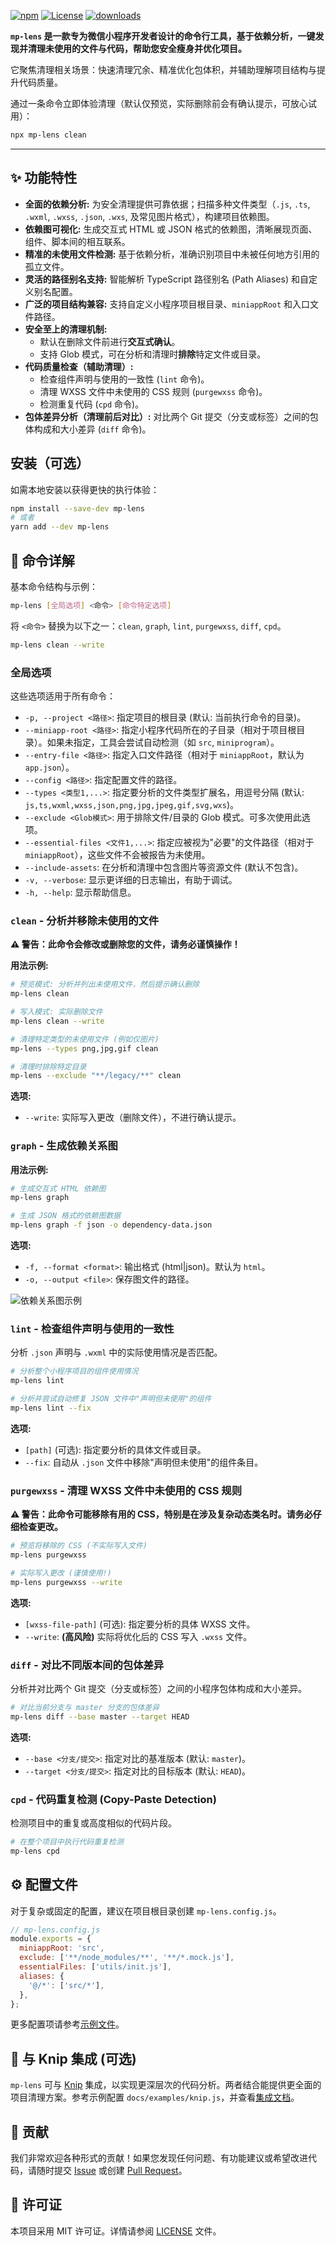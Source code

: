 [![npm](https://img.shields.io/npm/v/mp-lens.svg?style=flat)](https://www.npmjs.org/package/mp-lens)
[![License](https://img.shields.io/npm/l/mp-lens.svg?style=flat)](https://github.com/chess99/mp-lens/blob/master/LICENSE)
[![downloads](https://img.shields.io/npm/dm/mp-lens.svg?style=flat)](https://www.npmjs.org/package/mp-lens)

**`mp-lens` 是一款专为微信小程序开发者设计的命令行工具，基于依赖分析，一键发现并清理未使用的文件与代码，帮助您安全瘦身并优化项目。**

它聚焦清理相关场景：快速清理冗余、精准优化包体积，并辅助理解项目结构与提升代码质量。

通过一条命令立即体验清理（默认仅预览，实际删除前会有确认提示，可放心试用）：

```bash
npx mp-lens clean
```

---

## ✨ 功能特性

- **全面的依赖分析:** 为安全清理提供可靠依据；扫描多种文件类型（`.js`, `.ts`, `.wxml`, `.wxss`, `.json`, `.wxs`, 及常见图片格式），构建项目依赖图。
- **依赖图可视化:** 生成交互式 HTML 或 JSON 格式的依赖图，清晰展现页面、组件、脚本间的相互联系。
- **精准的未使用文件检测:** 基于依赖分析，准确识别项目中未被任何地方引用的孤立文件。
- **灵活的路径别名支持:** 智能解析 TypeScript 路径别名 (Path Aliases) 和自定义别名配置。
- **广泛的项目结构兼容:** 支持自定义小程序项目根目录、`miniappRoot` 和入口文件路径。
- **安全至上的清理机制:**
  - 默认在删除文件前进行**交互式确认**。
  - 支持 Glob 模式，可在分析和清理时**排除**特定文件或目录。
- **代码质量检查（辅助清理）:**
  - 检查组件声明与使用的一致性 (`lint` 命令)。
  - 清理 WXSS 文件中未使用的 CSS 规则 (`purgewxss` 命令)。
  - 检测重复代码 (`cpd` 命令)。
- **包体差异分析（清理前后对比）:** 对比两个 Git 提交（分支或标签）之间的包体构成和大小差异 (`diff` 命令)。

## 安装（可选）

如需本地安装以获得更快的执行体验：

```bash
npm install --save-dev mp-lens
# 或者
yarn add --dev mp-lens
```

## 📖 命令详解

基本命令结构与示例：

```bash
mp-lens [全局选项] <命令> [命令特定选项]
```

将 `<命令>` 替换为以下之一：`clean`, `graph`, `lint`, `purgewxss`, `diff`, `cpd`。

```bash
mp-lens clean --write
```

### 全局选项

这些选项适用于所有命令：

- `-p, --project <路径>`: 指定项目的根目录 (默认: 当前执行命令的目录)。
- `--miniapp-root <路径>`: 指定小程序代码所在的子目录（相对于项目根目录）。如果未指定，工具会尝试自动检测（如 `src`, `miniprogram`）。
- `--entry-file <路径>`: 指定入口文件路径（相对于 `miniappRoot`，默认为 `app.json`）。
- `--config <路径>`: 指定配置文件的路径。
- `--types <类型1,...>`: 指定要分析的文件类型扩展名，用逗号分隔 (默认: `js,ts,wxml,wxss,json,png,jpg,jpeg,gif,svg,wxs`)。
- `--exclude <Glob模式>`: 用于排除文件/目录的 Glob 模式。可多次使用此选项。
- `--essential-files <文件1,...>`: 指定应被视为"必要"的文件路径（相对于 `miniappRoot`），这些文件不会被报告为未使用。
- `--include-assets`: 在分析和清理中包含图片等资源文件 (默认不包含)。
- `-v, --verbose`: 显示更详细的日志输出，有助于调试。
- `-h, --help`: 显示帮助信息。

### `clean` - 分析并移除未使用的文件

**⚠️ 警告：此命令会修改或删除您的文件，请务必谨慎操作！**

**用法示例:**

```bash
# 预览模式: 分析并列出未使用文件，然后提示确认删除
mp-lens clean

# 写入模式: 实际删除文件
mp-lens clean --write

# 清理特定类型的未使用文件 (例如仅图片)
mp-lens --types png,jpg,gif clean

# 清理时排除特定目录
mp-lens --exclude "**/legacy/**" clean
```

**选项:**

- `--write`: 实际写入更改（删除文件），不进行确认提示。

### `graph` - 生成依赖关系图

**用法示例:**

```bash
# 生成交互式 HTML 依赖图
mp-lens graph

# 生成 JSON 格式的依赖图数据
mp-lens graph -f json -o dependency-data.json
```

**选项:**

- `-f, --format <format>`: 输出格式 (html|json)。默认为 `html`。
- `-o, --output <file>`: 保存图文件的路径。

![依赖关系图示例](docs/images/dependency-graph-example.png)

### `lint` - 检查组件声明与使用的一致性

分析 `.json` 声明与 `.wxml` 中的实际使用情况是否匹配。

```bash
# 分析整个小程序项目的组件使用情况
mp-lens lint

# 分析并尝试自动修复 JSON 文件中"声明但未使用"的组件
mp-lens lint --fix
```

**选项:**

- `[path]` (可选): 指定要分析的具体文件或目录。
- `--fix`: 自动从 `.json` 文件中移除"声明但未使用"的组件条目。

### `purgewxss` - 清理 WXSS 文件中未使用的 CSS 规则

**⚠️ 警告：此命令可能移除有用的 CSS，特别是在涉及复杂动态类名时。请务必仔细检查更改。**

```bash
# 预览将移除的 CSS (不实际写入文件)
mp-lens purgewxss

# 实际写入更改 (谨慎使用!)
mp-lens purgewxss --write
```

**选项:**

- `[wxss-file-path]` (可选): 指定要分析的具体 WXSS 文件。
- `--write`: **(高风险)** 实际将优化后的 CSS 写入 `.wxss` 文件。

### `diff` - 对比不同版本间的包体差异

分析并对比两个 Git 提交（分支或标签）之间的小程序包体构成和大小差异。

```bash
# 对比当前分支与 master 分支的包体差异
mp-lens diff --base master --target HEAD
```

**选项:**

- `--base <分支/提交>`: 指定对比的基准版本 (默认: `master`)。
- `--target <分支/提交>`: 指定对比的目标版本 (默认: `HEAD`)。

### `cpd` - 代码重复检测 (Copy-Paste Detection)

检测项目中的重复或高度相似的代码片段。

```bash
# 在整个项目中执行代码重复检测
mp-lens cpd
```

## ⚙️ 配置文件

对于复杂或固定的配置，建议在项目根目录创建 `mp-lens.config.js`。

```javascript
// mp-lens.config.js
module.exports = {
  miniappRoot: 'src',
  exclude: ['**/node_modules/**', '**/*.mock.js'],
  essentialFiles: ['utils/init.js'],
  aliases: {
    '@/*': ['src/*'],
  },
};
```

更多配置项请参考[示例文件](docs/examples/mp-lens.config.js)。

## 🤝 与 Knip 集成 (可选)

`mp-lens` 可与 [Knip](https://knip.dev) 集成，以实现更深层次的代码分析。两者结合能提供更全面的项目清理方案。参考示例配置 `docs/examples/knip.js`，并查看[集成文档](docs/knip-integration.md)。

## 🤝 贡献

我们非常欢迎各种形式的贡献！如果您发现任何问题、有功能建议或希望改进代码，请随时提交 [Issue](https://github.com/chess99/mp-lens/issues) 或创建 [Pull Request](https://github.com/chess99/mp-lens/pulls)。

## 📄 许可证

本项目采用 MIT 许可证。详情请参阅 [LICENSE](LICENSE) 文件。
